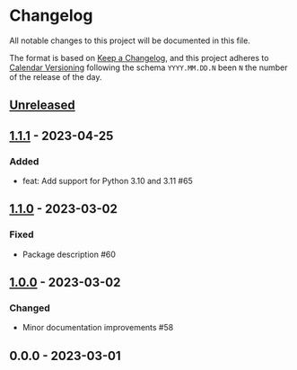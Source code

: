 # Changelog

All notable changes to this project will be documented in this file.

The format is based on [Keep a Changelog](https://keepachangelog.com/en/1.0.0/),
and this project adheres to [Calendar Versioning](https://calver.org/) following
the schema `YYYY.MM.DD.N` been `N` the number of the release of the day.

## [Unreleased]

## [1.1.1] - 2023-04-25
### Added
- feat: Add support for Python 3.10 and 3.11 #65

## [1.1.0] - 2023-03-02
### Fixed
- Package description #60

## [1.0.0] - 2023-03-02
### Changed
- Minor documentation improvements #58

## 0.0.0 - 2023-03-01

[Unreleased]: https://github.com/loadsmart/django-jaiminho/compare/1.1.1...HEAD
[1.1.1]: https://github.com/loadsmart/django-jaiminho/compare/1.1.0...1.1.1
[1.1.0]: https://github.com/loadsmart/django-jaiminho/compare/1.0.0...1.1.0
[1.0.0]: https://github.com/loadsmart/django-jaiminho/compare/0.0.0...1.0.0
